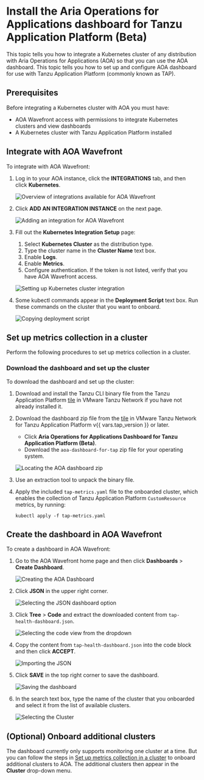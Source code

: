 # Install the Aria Operations for Applications dashboard for Tanzu Application Platform (Beta)

This topic tells you how to integrate a Kubernetes cluster of any distribution with Aria Operations
for Applications (AOA) so that you can use the AOA dashboard. This topic tells you how to set up and
configure AOA dashboard for use with Tanzu Application Platform (commonly known as TAP).

## <a id="prereqs"></a> Prerequisites

Before integrating a Kubernetes cluster with AOA you must have:

- AOA Wavefront access with permissions to integrate Kubernetes clusters and view dashboards
- A Kubernetes cluster with Tanzu Application Platform installed

## <a id="integrate"></a> Integrate with AOA Wavefront

To integrate with AOA Wavefront:

1. Log in to your AOA instance, click the **INTEGRATIONS** tab, and then click **Kubernetes**.

   ![Overview of integrations available for AOA Wavefront](images/aoa_available_integrations.png)

2. Click **ADD AN INTEGRATION INSTANCE** on the next page.

   ![Adding an integration for AOA Wavefront](images/aoa_add_integration.png)

3. Fill out the **Kubernetes Integration Setup** page:

   1. Select **Kubernetes Cluster** as the distribution type.
   1. Type the cluster name in the **Cluster Name** text box.
   1. Enable **Logs**.
   1. Enable **Metrics**.
   1. Configure authentication. If the token is not listed, verify that you have AOA Wavefront access.

   ![Setting up Kubernetes cluster integration](images/aoa_kubernetes_integration_setup.png)

4. Some kubectl commands appear in the **Deployment Script** text box. Run these commands on the
   cluster that you want to onboard.

   ![Copying deployment script](images/aoa_deployment_script.png)

## <a id="set-up-metrics"></a> Set up metrics collection in a cluster

Perform the following procedures to set up metrics collection in a cluster.

### <a id="dl-the-dashboard"></a> Download the dashboard and set up the cluster

To download the dashboard and set up the cluster:

1. Download and install the Tanzu CLI binary file from the Tanzu Application Platform
   [tile](https://network.tanzu.vmware.com/products/tanzu-application-platform/) in
   VMware Tanzu Network if you have not already installed it.

2. Download the dashboard zip file from the
   [tile](https://network.tanzu.vmware.com/products/tanzu-application-platform/) in
   VMware Tanzu Network for Tanzu Application Platform v{{ vars.tap_version }} or later.

   - Click **Aria Operations for Applications Dashboard for Tanzu Application Platform (Beta)**.
   - Download the `aoa-dashboard-for-tap` zip file for your operating system.

   ![Locating the AOA dashboard zip](images/aoa_dashboard_zip.png)

3. Use an extraction tool to unpack the binary file.

4. Apply the included `tap-metrics.yaml` file to the onboarded cluster, which enables the collection
   of Tanzu Application Platform `CustomResource` metrics, by running:

   ```console
   kubectl apply -f tap-metrics.yaml
   ```

## <a id="create-the-dashboard"></a> Create the dashboard in AOA Wavefront

To create a dashboard in AOA Wavefront:

1. Go to the AOA Wavefront home page and then click **Dashboards** > **Create Dashboard**.

   ![Creating the AOA Dashboard](images/aoa_creating_dashboard.png)

2. Click **JSON** in the upper right corner.

   ![Selecting the JSON dashboard option](images/aoa_dashboard_json.png)

3. Click **Tree** > **Code** and extract the downloaded content from `tap-health-dashboard.json`.

   ![Selecting the code view from the dropdown](images/aoa_select_code_view.png)

4. Copy the content from `tap-health-dashboard.json` into the code block and then click **ACCEPT**.

   ![Importing the JSON](images/aoa_importing_json.png)

5. Click **SAVE** in the top right corner to save the dashboard.

   ![Saving the dashboard](images/aoa_save_dashboard.png)

6. In the search text box, type the name of the cluster that you onboarded and select it from the
   list of available clusters.

   ![Selecting the Cluster](images/aoa_select_cluster.png)

## <a id="onboard-extra-clusters"></a> (Optional) Onboard additional clusters

The dashboard currently only supports monitoring one cluster at a time. But you can follow the steps
in [Set up metrics collection in a cluster](#set-up-metrics) to onboard additional clusters to AOA.
The additional clusters then appear in the **Cluster** drop-down menu.
